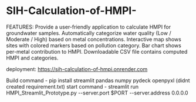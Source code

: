 # SIH-Calculation-of-HMPI-

FEATURES:
Provide a user-friendly application to calculate HMPI for groundwater samples.
Automatically categorize water quality (Low / Moderate / High) based on metal concentrations.
Interactive map shows sites with colored markers based on pollution category.
Bar chart shows per-metal contribution to HMPI.
Downloadable CSV file contains computed HMPI and categories.

deployment: https://sih-calculation-of-hmpi.onrender.com

Build command - pip install streamlit pandas numpy pydeck openpyxl (didnt created requirement.txt)
start command - streamlit run HMPI_Streamlit_Prototype.py --server.port $PORT --server.address 0.0.0.0

 
